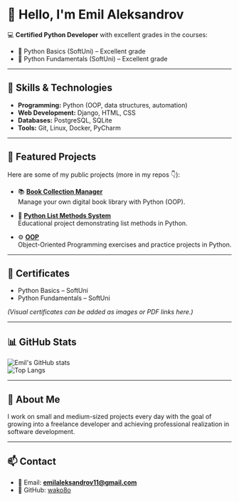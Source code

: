 # 👋 Hello, I'm Emil Aleksandrov

💻 **Certified Python Developer** with excellent grades in the courses:  
- 🐍 Python Basics (SoftUni) – Excellent grade  
- 🐍 Python Fundamentals (SoftUni) – Excellent grade  

---

## 🔧 Skills & Technologies
- **Programming:** Python (OOP, data structures, automation)  
- **Web Development:** Django, HTML, CSS  
- **Databases:** PostgreSQL, SQLite  
- **Tools:** Git, Linux, Docker, PyCharm  

---

## 🚀 Featured Projects
Here are some of my public projects (more in my repos 👇):

- 📚 [**Book Collection Manager**](https://github.com/wako8o/Book-Collection-Manager)  
  Manage your own digital book library with Python (OOP).  

- 🐍 [**Python List Methods System**](https://github.com/wako8o/Python-List-Methods-System)  
  Educational project demonstrating list methods in Python.  

- ⚙️ [**OOP**](https://github.com/wako8o/OOP)  
  Object-Oriented Programming exercises and practice projects in Python.  


---

## 📜 Certificates
- Python Basics – SoftUni  
- Python Fundamentals – SoftUni  

*(Visual certificates can be added as images or PDF links here.)*

---

## 📊 GitHub Stats
![Emil's GitHub stats](https://github-readme-stats.vercel.app/api?username=wako8o&show_icons=true&theme=radical)  
![Top Langs](https://github-readme-stats.vercel.app/api/top-langs/?username=wako8o&layout=compact&theme=radical)

---

## 🧪 About Me
I work on small and medium-sized projects every day with the goal of growing into a freelance developer and achieving professional realization in software development.  

---

## 📫 Contact
- 📧 Email: **emilaleksandrov11@gmail.com**  
- 🐙 GitHub: [wako8o](https://github.com/wako8o)  
